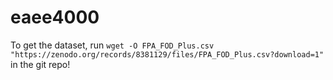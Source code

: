 # eaee4000

To get the dataset, run
`
wget -O FPA_FOD_Plus.csv "https://zenodo.org/records/8381129/files/FPA_FOD_Plus.csv?download=1"
`
in the git repo!